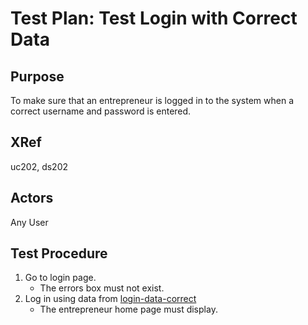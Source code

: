 Test Plan: Test Login with Correct Data
=======================================

## Purpose

To make sure that an entrepreneur is logged in to the system
when a correct username and password is entered.


## XRef

uc202, ds202


## Actors

Any User


## Test Procedure

1. Go to login page.
    * The errors box must not exist.
2. Log in using data from [login-data-correct](../../casper/testdata/login-data-correct.yml)
    * The entrepreneur home page must display.


